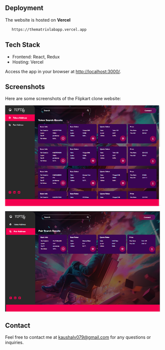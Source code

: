 ## Deployment

The website is hosted on **Vercel**

```bash
   https://thematrixlabapp.vercel.app
```


## Tech Stack

- Frontend: React, Redux
- Hosting: Vercel   


Access the app in your browser at [http://localhost:3000/](http://localhost:3000/).


## Screenshots

Here are some screenshots of the Flipkart clone website:

![](public/Images/first.png)

![](public/Images/second.png)


## Contact

Feel free to contact me at kaushalv079@gmail.com for any questions or inquiries.
